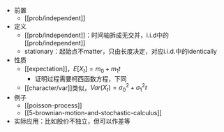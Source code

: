 - 前置
  - [[prob/independent]]
- 定义
  - [[prob/independent]]：时间轴拆成无交并，i.i.d中的[[prob/independent]]
  - stationary：起始点不matter，只由长度决定，对应i.i.d.中的identically
- 性质
  - [[expectation]]，$E[X_t]=m_0+m_1 t$
    - 证明过程需要柯西函数方程，下同
  - [[character/var]]类似，$Var(X_t)=\sigma_0^2+\sigma_1^2t$
- 例子
  - [[poisson-process]]
  - [[5-brownian-motion-and-stochastic-calculus]]
- 实际应用：比如股价不独立，但可以作差等